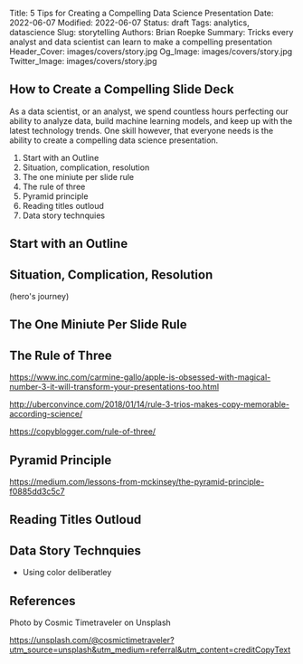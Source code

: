 Title: 5 Tips for Creating a Compelling Data Science Presentation
Date: 2022-06-07
Modified: 2022-06-07
Status: draft
Tags: analytics, datascience
Slug: storytelling
Authors: Brian Roepke
Summary: Tricks every analyst and data scientist can learn to make a compelling presentation
Header_Cover: images/covers/story.jpg
Og_Image: images/covers/story.jpg
Twitter_Image: images/covers/story.jpg



## How to Create a Compelling Slide Deck

As a data scientist, or an analyst, we spend countless hours perfecting our ability to analyze data, build machine learning models, and keep up with the latest technology trends.  One skill however, that everyone needs is the ability to create a compelling data science presentation.

1. Start with an Outline
2. Situation, complication, resolution
3. The one miniute per slide rule
4. The rule of three
5. Pyramid principle
6. Reading titles outloud
7. Data story technquies



## Start with an Outline


## Situation, Complication, Resolution

(hero's journey)

## The One Miniute Per Slide Rule


## The Rule of Three

https://www.inc.com/carmine-gallo/apple-is-obsessed-with-magical-number-3-it-will-transform-your-presentations-too.html

http://uberconvince.com/2018/01/14/rule-3-trios-makes-copy-memorable-according-science/

https://copyblogger.com/rule-of-three/


## Pyramid Principle

https://medium.com/lessons-from-mckinsey/the-pyramid-principle-f0885dd3c5c7

## Reading Titles Outloud


## Data Story Technquies


* Using color deliberatley





## References

Photo by Cosmic Timetraveler on Unsplash

https://unsplash.com/@cosmictimetraveler?utm_source=unsplash&utm_medium=referral&utm_content=creditCopyText


